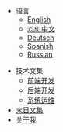 
- 语言
  - [English](/)
  - [:cn: 中文](/zh-cn/)
  - [Deutsch](/de-de/)
  - [Spanish](/es/)
  - [Russian](/ru/)
* 技术文集
  * [前端开发](/arctile/article1.md)
  * [后端开发]()
  * [系统运维]()
* [末日文集](/)
* [关于我](/)